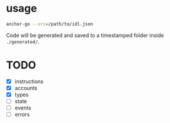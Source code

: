 # usage

```bash
anchor-go --src=/path/to/idl.json
```

Code will be generated and saved to a timestamped folder inside `./generated/`.

# TODO

- [x] instructions
- [x] accounts
- [x] types
- [ ] state
- [ ] events
- [ ] errors
